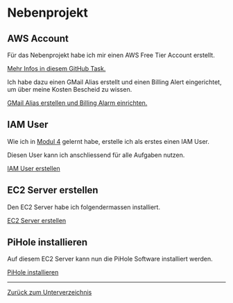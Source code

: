 # Nebenprojekt

## AWS Account

Für das Nebenprojekt habe ich mir einen AWS Free Tier Account erstellt.

[Mehr Infos in diesem GitHub Task.](https://github.com/Euthal02/SemArb1-AWS_Certificate_DNS_Sinkhole/issues/16)

Ich habe dazu einen GMail Alias erstellt und einen Billing Alert eingerichtet, um über meine Kosten Bescheid zu wissen.

[GMail Alias erstellen und Billing Alarm einrichten.](./gmail-alias_billing-alarm.md)

## IAM User

Wie ich in [Modul 4](../AWS_Academy_Module/modul4.md#iam-user-sicherer-machen) gelernt habe, erstelle ich als erstes einen IAM User.

Diesen User kann ich anschliessend für alle Aufgaben nutzen.

[IAM User erstellen](./iam_user_erstellen.md)

## EC2 Server erstellen

Den EC2 Server habe ich folgendermassen installiert.

[EC2 Server erstellen](./ec2_server_erstellen.md)

## PiHole installieren

Auf diesem EC2 Server kann nun die PiHole Software installiert werden.

[PiHole installieren](./pihole_installieren.md)

-----

[Zurück zum Unterverzeichnis](../README.md)
